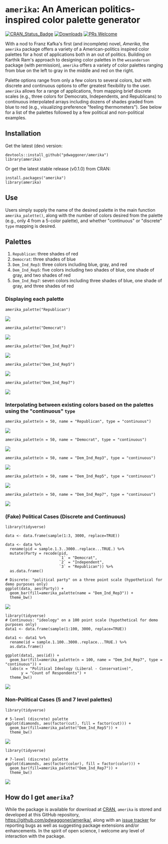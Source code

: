 # `amerika`: An American politics-inspired color palette generator
[![CRAN_Status_Badge](https://www.r-pkg.org/badges/version/amerika)](http://cran.r-project.org/package=amerika)
[![Downloads](http://cranlogs.r-pkg.org/badges/grand-total/amerika)](http://cranlogs.r-pkg.org/)
[![PRs Welcome](https://img.shields.io/badge/PRs-welcome-brightgreen.svg?style=plastic)](https://github.com/pdwaggoner/amerika/pulls)

With a nod to Franz Kafka's first (and incomplete) novel, _Amerika_, the `amerika` package offers a variety of a American-politics inspired color palettes for a host of applications both in an out of politics. Building on Karthik Ram's approach to designing color palettes in the `wesanderson` package (with permission), `amerika` offers a variety of color palettes ranging from blue on the left to gray in the middle and red on the right.

Palette options range from only a few colors to several colors, but with discrete and continuous options to offer greatest flexibility to the user. `amerika` allows for a range of applications, from mapping brief discrete scales (e.g., three colors for Democrats, Independents, and Republicans) to continuous interpolated arrays including dozens of shades graded from blue to red (e.g., visualizing preference "feeling thermometers"). See below for a list of the palettes followed by a few political and non-political examples.

## Installation

 Get the latest (dev) version:

```{r }
devtools::install_github("pdwaggoner/amerika")
library(amerika)
```

Or get the latest stable release (v0.1.0) from CRAN:

```{r }
install.packages("amerika")
library(amerika)
```

## Use

Users simply supply the name of the desired palette in the main function `amerika_palette()`, along with the number of colors desired from the palette (e.g., only 4 from a 5-color palette), and whether "continuous" or "discrete" `type` mapping is desired. 

## Palettes 

1. `Republican`: three shades of red
2. `Democrat`: three shades of blue
3. `Dem_Ind_Rep3`: three colors including blue, gray, and red
4. `Dem_Ind_Rep5`: five colors including two shades of blue, one shade of gray, and two shades of red
5. `Dem_Ind_Rep7`: seven colors including three shades of blue, one shade of gray, and three shades of red

### Displaying each palette

```{r }
amerika_palette("Republican")
```
![](rep.png)


```{r }
amerika_palette("Democrat")
```
![](dem.png)


```{r }
amerika_palette("Dem_Ind_Rep3")
```
![](dir3.png)


```{r }
amerika_palette("Dem_Ind_Rep5")
```
![](dir5.png)


```{r }
amerika_palette("Dem_Ind_Rep7")
```
![](dir7.png)


### Interpolating between existing colors based on the palettes using the "continuous" `type`

```{r }
amerika_palette(n = 50, name = "Republican", type = "continuous")
```
![](rcont.png)


```{r }
amerika_palette(n = 50, name = "Democrat", type = "continuous")
```
![](dcont.png)


```{r }
amerika_palette(n = 50, name = "Dem_Ind_Rep3", type = "continuous")
```
![](dir3cont.png)


```{r }
amerika_palette(n = 50, name = "Dem_Ind_Rep5", type = "continuous")
```
![](dir5cont.png)


```{r }
amerika_palette(n = 50, name = "Dem_Ind_Rep7", type = "continuous")
```
![](dir7cont.png)


### (Fake) Political Cases (Discrete and Continuous)

```{r }
library(tidyverse)

data <- data.frame(sample(1:3, 3000, replace=TRUE))

data <- data %>%
  rename(pid = sample.1.3..3000..replace...TRUE.) %>%
  mutate(Party = recode(pid,
                        `1` = "Democrat",
                        `2` = "Independent",
                        `3` = "Republican")) %>%
  as.data.frame()

# Discrete: "political party" on a three point scale (hypothetical for demo purposes only)
ggplot(data, aes(Party)) +
  geom_bar(fill=amerika_palette(name = "Dem_Ind_Rep3")) + 
  theme_bw()
```
![](poldisc.png)


```{r }
library(tidyverse)
# Continuous: "ideology" on a 100 point scale (hypothetical for demo purposes only)
data1 <- data.frame(sample(1:100, 3000, replace=TRUE))

data1 <- data1 %>%
  rename(id = sample.1.100..3000..replace...TRUE.) %>%
  as.data.frame()

ggplot(data1, aes(id)) +
  geom_bar(fill=amerika_palette(n = 100, name = "Dem_Ind_Rep7", type = "continuous")) +
  labs(x = "Political Ideology (Liberal - Conservative)",
       y = "Count of Respondents") +
  theme_bw()
```
![](polcont.png)


### Non-Political Cases (5 and 7 level palettes)

```{r }
library(tidyverse)

# 5-level (discrete) palette
ggplot(diamonds, aes(factor(cut), fill = factor(cut))) +
  geom_bar(fill=amerika_palette("Dem_Ind_Rep5")) + 
  theme_bw()
```
![](nonpol5.png)


```{r }
library(tidyverse)

# 7-level (discrete) palette
ggplot(diamonds, aes(factor(color), fill = factor(color))) +
  geom_bar(fill=amerika_palette("Dem_Ind_Rep7")) + 
  theme_bw()
```
![](nonpol7.png)


## How do I get `amerika`? 

While the package is available for download at [CRAN](https://CRAN.R-project.org/package=amerika), `amerika` is stored and developed at this GitHub repository, <https://github.com/pdwaggoner/amerika/>, along with an [issue tracker](https://github.com/pdwaggoner/amerika/issues/) for reporting bugs as well as suggesting package extensions and/or enhancements. In the spirit of open science, I welcome any level of interaction with the package.

